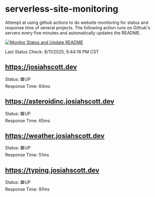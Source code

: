 # serverless-site-monitoring
Attempt at using github actions to do website monitoring for status and response time of several projects. The following action runs on Github's servers every five minutes and automatically updates the README.  

[![Monitor Status and Update README](https://github.com/JosiahSco/serverless-site-monitoring/actions/workflows/monitor.yaml/badge.svg)](https://github.com/JosiahSco/serverless-site-monitoring/actions/workflows/monitor.yaml)

Last Status Check: 8/11/2025, 6:44:16 PM CST

## https://josiahscott.dev
Status: 🟩UP  
Response Time: 64ms

## https://asteroidinc.josiahscott.dev
Status: 🟩UP  
Response Time: 65ms

## https://weather.josiahscott.dev
Status: 🟩UP  
Response Time: 51ms

## https://typing.josiahscott.dev
Status: 🟩UP  
Response Time: 97ms

